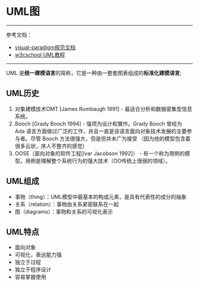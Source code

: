 # UML图

---
参考文档：
- [visual-paradigm规范文档](https://www.visual-paradigm.com/cn/guide/uml-unified-modeling-language/what-is-uml/)
- [w3cschool UML教程](https://www.w3cschool.cn/uml_tutorial/)

---

UML 是**统一建模语言**的简称，它是一种由一整套图表组成的**标准化建模语言**;

## UML历史
1. 对象建模技术OMT [James Rumbaugh 1991] - 最适合分析和数据密集型信息系统。
2. Booch [Grady Booch 1994] - 强项为设计和實作。Grady Booch 曾经为 Ada 语言方面做过广泛的工作，并且一直是该语言面向对象技术发展的主要参与者。尽管 Booch 方法很强大，但是但并未广为接受 （因为他的模型包含着很多云状，序人不整齐的感觉）
3. OOSE（面向对象的软件工程[Ivar Jacobson 1992]） - 有一个称为用例的模型。用例是理解整个系统行为的强大技术（OO传统上很弱的领域）。

 
## UML组成
- 事物（thing）：UML模型中最基本的构成元素，是具有代表性的成分的抽象
- 关系（relation）：事物由关系紧密联系在一起
- 图（diagrams）：事物和关系的可视化表示

## UML特点
- 面向对象
- 可视化，表达能力强
- 独立于过程
- 独立于程序设计
- 容易掌握使用 